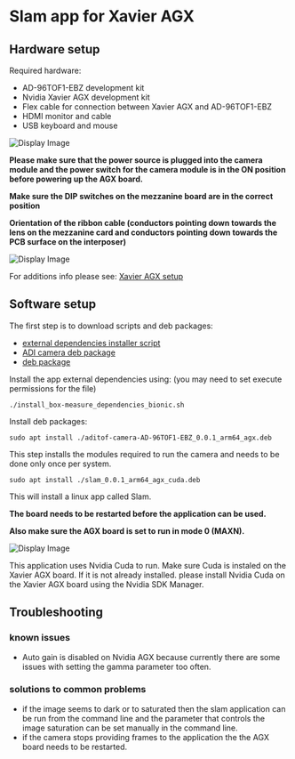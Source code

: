 # Slam app for Xavier AGX

## Hardware setup
Required hardware:
 - AD-96TOF1-EBZ development kit
 - Nvidia Xavier AGX development kit
 - Flex cable for connection between Xavier AGX and AD-96TOF1-EBZ
 - HDMI monitor and cable
 - USB keyboard and mouse
 
 ![Display Image](https://github.com/robotics-ai/tof_process_public/blob/main/slam/Doc/Images/xavier-agx-ad96tof1.jpg)

**Please make sure that the power source is plugged into the camera module and the power switch for the camera module is in the ON position before powering up the AGX board.**

**Make sure the DIP switches on the mezzanine board are in the correct position**

**Orientation of the ribbon cable (conductors pointing down towards the lens on the mezzanine card and conductors pointing down towards the PCB surface on the interposer)**

 ![Display Image](https://github.com/robotics-ai/tof_process_public/blob/main/box_measure/Doc/Images/switches.jpeg)

For additions info please see: 
[Xavier AGX setup](https://wiki.analog.com/resources/eval/user-guides/ad-96tof1-ebz/ug_xavier_agx)

## Software setup

The first step is to download scripts and deb packages:
- [external dependencies installer script](https://github.com/robotics-ai/tof_process_public/blob/main/slam/Xavier-AGX/install_slam_dependencies_bionic.sh)
- [ADI camera deb package](https://github.com/robotics-ai/tof_process_public/blob/main/slam/Xavier-AGX/aditof-camera-AD-96TOF1-EBZ_0.0.1_arm64_agx.deb)
- [deb package](https://github.com/robotics-ai/tof_process_public/blob/main/slam/Xavier-AGX/slam_0.0.1_arm64_agx_cuda.deb)

Install the app external dependencies using: (you may need to set execute permissions for the file)
```
./install_box-measure_dependencies_bionic.sh
```

Install deb packages:
```
sudo apt install ./aditof-camera-AD-96TOF1-EBZ_0.0.1_arm64_agx.deb
```
This step installs the modules required to run the camera and needs to be done only once per system.

```
sudo apt install ./slam_0.0.1_arm64_agx_cuda.deb
```
This will install a linux app called Slam.

**The board needs to be restarted before the application can be used.**

**Also make sure the AGX board is set to run in mode 0 (MAXN).**

![Display Image](https://github.com/robotics-ai/tof_process_public/blob/main/box_measure/Doc/Images/set_mode.png)

This application uses Nvidia Cuda to run. Make sure Cuda is instaled on the Xavier AGX board. If it is not already installed. please install Nvidia Cuda on the Xavier AGX board using the Nvidia SDK Manager.
 
## Troubleshooting
### known issues
   - Auto gain is disabled on Nvidia AGX because currently there are some issues with setting the gamma parameter too often.
### solutions to common problems
   - if the image seems to dark or to saturated then the slam application can be run from the command line and the parameter that controls the image saturation can be set manually in the command line.
   - if the camera stops providing frames to the application the the AGX board needs to be restarted.
